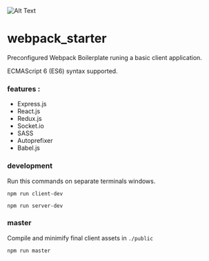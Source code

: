 ![Alt Text](https://webpack.js.org/assets/icon-square-small-slack.png)

# webpack_starter

Preconfigured Webpack Boilerplate runing a basic client application.

ECMAScript 6 (ES6) syntax supported.

### features :

- Express.js
- React.js
- Redux.js
- Socket.io
- SASS
- Autoprefixer
- Babel.js

### development

Run this commands on separate terminals windows. 

`npm run client-dev`

`npm run server-dev`

### master

Compile and minimify final client assets in `./public`

`npm run master`
